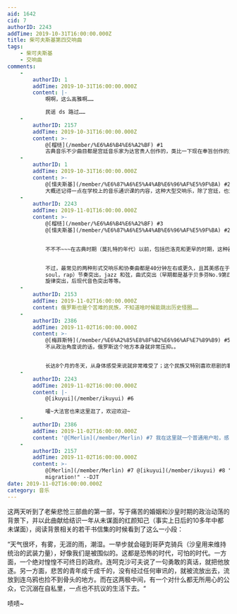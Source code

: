```yaml
---
aid: 1642
cid: 7
authorID: 2243
addTime: 2019-10-31T16:00:00.000Z
title: 柴可夫斯基第四交响曲
tags:
    - 柴可夫斯基
    - 交响曲
comments:
    -
        authorID: 1
        addTime: 2019-10-31T16:00:00.000Z
        content: |-
            啊啊，这么高雅啊……

            民谣 ds 路过……
    -
        authorID: 2157
        addTime: 2019-10-31T16:00:00.000Z
        content: >-
            @[榴梿](/member/%E6%A6%B4%E6%A2%BF) #1
            古典音乐不少曲目都是宫廷音乐家为达官贵人创作的，类比一下现在奉旨创作的主旋律红歌，别人提《茶花女》，你就想想《白毛女》……是不是顿时就有优越感了。
    -
        authorID: 1
        addTime: 2019-10-31T16:00:00.000Z
        content: >-
            @[懦夫斯基](/member/%E6%87%A6%E5%A4%AB%E6%96%AF%E5%9F%BA) #2
            大概还记得一点在学校上的音乐通识课的内容，这种大型交响乐，除了宫廷，也没几个人玩得起。
    -
        authorID: 2243
        addTime: 2019-11-01T16:00:00.000Z
        content: >-
            @[榴梿](/member/%E6%A6%B4%E6%A2%BF) #3
            @[懦夫斯基](/member/%E6%87%A6%E5%A4%AB%E6%96%AF%E5%9F%BA) #2


            不不不~~~在古典时期（莫扎特的年代）以前，包括巴洛克和更早的时期，这种器乐演奏确实是宫廷和宗教机构专享，毕竟他们才有那个财力。但从莫扎特晚期和贝多芬开始（古典时期，并非古典音乐之古典，大概前后60年左右），到后来的浪漫主义（一两百年），古典音乐作曲家，演奏人员已经能够依靠大众支持其收入，是当时的“流行音乐”。到了现在，古典音乐包括大型交响和小型室内乐CD，（非著名乐团）的演奏是平价的，当然，对于音乐全貌还是鼓励现场，并不是因为气氛，单纯是电子手段还不足以完整展现器乐编织与音质。


            不过，最常见的两种形式交响乐和协奏曲都是40分钟左右或更久，且其美感在于曲式，即全篇的构思撑起的情感变换，除掉节奏，旋律，还要求长时间集中注意力的去“阅读”声音的组织方式，上下文对应等。且不像流行乐一个作品只有一种情绪，不同乐章有不同情绪，同一乐章不同主题与动机也表达不同的东西。而且，古典音乐一般节奏隐藏的深，且各要素平衡，不同于流行音乐偏向强调单一元素，比如黑人系列（R&B,
            soul，rap）节奏突出，jazz 和弦，曲式突出（早期都是基于贝多芬No.9第四乐章一摸一样的结构），pop
            旋律突出，后现代音色突出等等。
    -
        authorID: 2153
        addTime: 2019-11-02T16:00:00.000Z
        content: 俄罗斯也是个苦难的民族，不知道啥时候能跳出历史怪圈……
    -
        authorID: 2386
        addTime: 2019-11-02T16:00:00.000Z
        content: >-
            @[梅菲斯特](/member/%E6%A2%85%E8%8F%B2%E6%96%AF%E7%89%B9) #5
            不从政治角度说的话，俄罗斯这个地方本身就非常压抑。。


            长达8个月的冬天，从身体感受来说就非常难受了；这个民族又特别喜欢悲剧的事物，最终要么选择爆发（打架），要么选择沉沦（酗酒）。一个醉汉大冬天倒在路边，巡逻的保安不会去救他，而是“让他去吧，反正明天就要死了”OMG。。与其说历史怪圈，不如说从生活的各方面来讲，都是非常地苦难。。
    -
        authorID: 2243
        addTime: 2019-11-02T16:00:00.000Z
        content: |-
            @[ikuyui](/member/ikuyui) #6

            嚯~大法官也来这里逛了，欢迎欢迎~
    -
        authorID: 2386
        addTime: 2019-11-02T16:00:00.000Z
        content: '@[Merlin](/member/Merlin) #7 我在这里就一个普通用户啦，感觉有很多我不怎么接触到的事物，非常有趣'
    -
        authorID: 2157
        addTime: 2019-11-02T16:00:00.000Z
        content: >-
            @[Merlin](/member/Merlin) #7 @[ikuyui](/member/ikuyui) #8 "Chain
            migration!" --DJT
date: 2019-11-02T16:00:00.000Z
category: 音乐
---
```


这两天听到了老柴悲怆三部曲的第一部，写于痛苦的婚姻和沙皇时期的政治动荡的背景下，并以此曲献给结识一年从未谋面的红颜知己（事实上日后的10多年中都未谋面），阅读背景相关的若干书信集的时候看到了这么一小段：

“天气很坏，有雾，无涯的雨，潮湿。一举步就会碰到哥萨克骑兵（沙皇用来维持统治的武装力量），好像我们是被围似的。这都是恐怖的时代，可怕的时代。一方面，一个绝对惶惶不可终日的政府。连呵克沙可夫说了一句勇敢的真话，就把他放逐。另一方面，悲苦的青年成千成千的，没有经过任何审讯的，就被流放出去，流放到连乌鸦也捡不到骨头的地方。而在这两极中间，有一个对什么都无所用心的公众，它沉溺在自私里，一点也不抗议的生活下去。“

啧啧~
